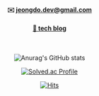 
<div align='center'>
  
#### ✉️ jeongdo.dev@gmail.com  
#### [📌 tech blog](https://parkjeongdo.tistory.com)
<br/>


![Anurag's GitHub stats](https://github-readme-stats.vercel.app/api?username=jeongdopark&show_icons=true&theme=radical)

[![Solved.ac Profile](http://mazassumnida.wtf/api/v2/generate_badge?boj=chumjio1o)](https://solved.ac/chumjio1o/)

[![Hits](https://hits.seeyoufarm.com/api/count/incr/badge.svg?url=https%3A%2F%2Fgithub.com%2Fjeongdopark&count_bg=%2379C83D&title_bg=%23555555&icon=&icon_color=%23E7E7E7&title=hits&edge_flat=false)](https://hits.seeyoufarm.com)
</div>

